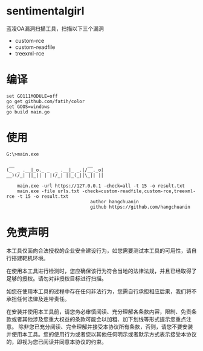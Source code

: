 # sentimentalgirl

蓝凌OA漏洞扫描工具，扫描以下三个漏洞

- custom-rce
- custom-readfile
- treexml-rce

# 编译

```
set GO111MODULE=off
go get github.com/fatih/color
set GOOS=windows
go build main.go
```

# 使用

```
G:\>main.exe

 __                           __
(_  _ .__|_o._ _  _ .__|_ _.|/__._o|
__)(/_| ||_|| | |(/_| ||_(_||\_|| ||

    main.exe -url https://127.0.0.1 -check=all -t 15 -o result.txt
    main.exe -file urls.txt -check=custom-readfile,custom-rce,treexml-rce -t 15 -o result.txt
                               author hangchuanin
                               github https://github.com/hangchuanin
```

# 免责声明

本工具仅面向合法授权的企业安全建设行为，如您需要测试本工具的可用性，请自行搭建靶机环境。

在使用本工具进行检测时，您应确保该行为符合当地的法律法规，并且已经取得了足够的授权。请勿对非授权目标进行扫描。

如您在使用本工具的过程中存在任何非法行为，您需自行承担相应后果，我们将不承担任何法律及连带责任。

在安装并使用本工具前，请您务必审慎阅读、充分理解各条款内容，限制、免责条款或者其他涉及您重大权益的条款可能会以加粗、加下划线等形式提示您重点注意。 除非您已充分阅读、完全理解并接受本协议所有条款，否则，请您不要安装并使用本工具。您的使用行为或者您以其他任何明示或者默示方式表示接受本协议的，即视为您已阅读并同意本协议的约束。
